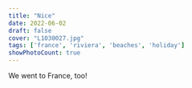 ```yaml
---
title: "Nice"
date: 2022-06-02
draft: false
cover: "L1030027.jpg"
tags: ['france', 'riviera', 'beaches', 'holiday']
showPhotoCount: true
---
```


We went to France, too!